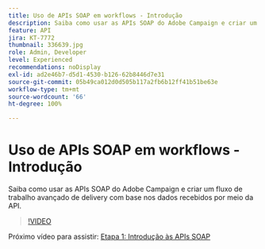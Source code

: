 ```yaml
---
title: Uso de APIs SOAP em workflows - Introdução
description: Saiba como usar as APIs SOAP do Adobe Campaign e criar um fluxo de trabalho avançado de delivery com base nos dados recebidos por meio da API.
feature: API
jira: KT-7772
thumbnail: 336639.jpg
role: Admin, Developer
level: Experienced
recommendations: noDisplay
exl-id: ad2e46b7-d5d1-4530-b126-62b8446d7e31
source-git-commit: 05b49ca012d0d505b117a2fb6b12ff41b51be63e
workflow-type: tm+mt
source-wordcount: '66'
ht-degree: 100%

---
```


# Uso de APIs SOAP em workflows - Introdução

Saiba como usar as APIs SOAP do Adobe Campaign e criar um fluxo de trabalho avançado de delivery com base nos dados recebidos por meio da API.

>[!VIDEO](https://video.tv.adobe.com/v/336639?quality=12&learn=on)

Próximo vídeo para assistir: [Etapa 1: Introdução às APIs SOAP](/help/tutorial-use-soap-apis/get-started-with-soap-apis.md)
